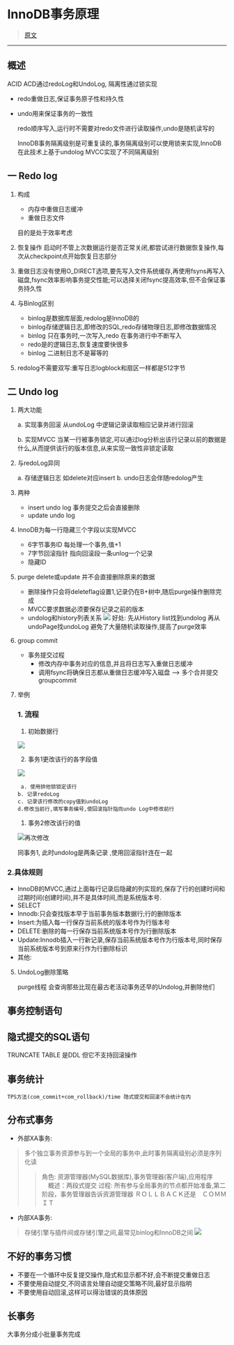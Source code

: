 # InnoDB事务原理

>[原文](https://zhuanlan.zhihu.com/p/48327345)
----------------------

## 概述

ACID ACD通过redoLog和UndoLog, 隔离性通过锁实现

* redo重做日志,保证事务原子性和持久性
* undo用来保证事务的一致性
  
  redo顺序写入,运行时不需要对redo文件进行读取操作,undo是随机读写的

  InnoDB事务隔离级别是可重复读的,事务隔离级别可以使用锁来实现,InnoDB在此技术上基于undolog MVCC实现了不同隔离级别

## 一 Redo log

1. 构成
   * 内存中重做日志缓冲
   * 重做日志文件
  
   目的是处于效率考虑
2. 恢复操作
   启动时不管上次数据运行是否正常关闭,都尝试进行数据恢复操作,每次从checkpoint点开始恢复日志部分
3. 重做日志没有使用O_DIRECT选项,要先写入文件系统缓存,再使用fsyns再写入磁盘,fsync效率影响事务提交性能;可以选择关闭fsync提高效率,但不会保证事务持久性
4. 与Binlog区别
   * binlog是数据库层面,redolog是InnoDB的
   * binlog存储逻辑日志,即修改的SQL,redo存储物理日志,即修改数据情况
   * binlog 只在事务时,一次写入,redo 在事务进行中不断写入
   * redo是的逻辑日志,恢复速度要快很多
   * binlog 二进制日志不是幂等的
  
5. redolog不需要双写:重写日志logblock和扇区一样都是512字节


## 二 Undo log

1. 两大功能

    a. 实现事务回滚 从undoLog 中逻辑记录读取相应记录并进行回滚

    b. 实现MVCC
        当某一行被事务锁定,可以通过log分析出该行记录以前的数据是什么,从而提供该行的版本信息,从来实现一致性非锁定读取

2. 与redoLog异同

    a. 存储逻辑日志 如delete对应insert
    b. undo日志会伴随redolog产生

2. 两种
   * insert undo log 事务提交之后会直接删除
   * update undo log

3. InnoDB为每一行隐藏三个字段以实现MVCC
   * 6字节事务ID 每处理一个事务,值+1
   * 7字节回滚指针 指向回滚段一条unlog一个记录
   * 隐藏ID

4. purge
   delete或update 并不会直接删除原来的数据
   * 删除操作只会将deleteflag设置1,记录仍在B+树中,随后purge操作删除完成
   * MVCC要求数据必须要保存记录之前的版本
   * undolog和history列表关系
     ![](https://raw.githubusercontent.com/xuke123/tuChuang/master/20200705093146.png)
     好处: 先从History list找到undolog 再从undoPage找undoLog 避免了大量随机读取操作,提高了purge效率
5. group commit
   * 事务提交过程
     + 修改内存中事务对应的信息,并且将日志写入重做日志缓冲
     + 调用fsync将确保日志都从重做日志缓冲写入磁盘 --> 多个合并提交groupcommit
  
  
6. 举例
   
   ### 1. 流程

   1. 初始数据行

    ![](https://raw.githubusercontent.com/xuke123/tuChuang/master/20200704211950.png)

   2. 事务1更改该行的各字段值
   
   ![](https://raw.githubusercontent.com/xuke123/tuChuang/master/20200704211832.png)

   ```
    a. 使用排他锁锁定该行
   b. 记录redoLog 
   c. 记录该行修改的copy值到undoLog
   d.修改当前行,填写事务编号,使回滚指针指向undo Log中修改前行
   ```
   1. 事务2修改该行的值

   ![再次修改](https://raw.githubusercontent.com/xuke123/tuChuang/master/20200704211411.png)
    
    同事务1, 此时undolog是两条记录 ,使用回滚指针连在一起

### 2.具体规则
* InnoDB的MVCC,通过上面每行记录后隐藏的列实现的,保存了行的创建时间和过期时间(创建时间),并不是具体时间,而是系统版本号.
* SELECT
* Innodb:只会查找版本早于当前事务版本数据行;行的删除版本
* Insert:为插入每一行保存当前系统的版本号作为行版本号
* DELETE:删除的每一行保存当前系统版本号作为行删除版本
* Update:Innodb插入一行新记录,保存当前系统版本号作为行版本号,同时保存当前系统版本号到原来行作为行删除标识
* 其他:

5. UndoLog删除策略

   purge线程 会查询那些比现在最古老活动事务还早的Undolog,并删除他们

## 事务控制语句
## 隐式提交的SQL语句
   TRUNCATE TABLE 是DDL 但它不支持回滚操作
## 事务统计
    TPS方法(com_commit+com_rollback)/time 隐式提交和回滚不会统计在内
## 分布式事务
   * 外部XA事务:
> 多个独立事务资源参与到一个全局的事务中,此时事务隔离级别必须是序列化读
> > 角色: 资源管理器(MySQL数据库),事务管理器(客户端),应用程序
> >　概述：两段式提交
> > 过程: 所有参与全局事务的节点都开始准备,第二阶段，事务管理器告诉资源管理器
ＲＯＬＬＢＡＣＫ还是　ＣＯＭＭＩＴ
   * 内部XA事务:
> 存储引擎与插件间或存储引擎之间,最常见binlog和InnoDB之间
  ![](https://raw.githubusercontent.com/xuke123/tuChuang/master/20200705100142.png)

## 不好的事务习惯
   * 不要在一个循环中反复提交操作,隐式和显示都不好,会不断提交重做日志
   * 不要使用自动提交,不同语言处理自动提交策略不同,最好显示指明
   * 不要使用自动回滚,这样可以得治错误的具体原因
## 长事务
   大事务分成小批量事务完成

